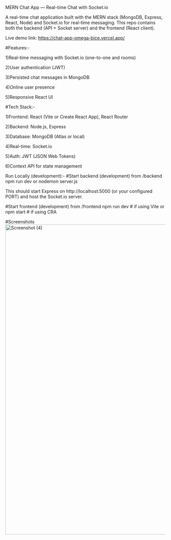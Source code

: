 

MERN Chat App — Real-time Chat with Socket.io

A real-time chat application built with the MERN stack (MongoDB, Express, React, Node) and Socket.io for real-time messaging. This repo contains both the backend (API + Socket server) and the frontend (React client).

Live demo link: https://chat-app-omega-bice.vercel.app/

#Features:-

1)Real-time messaging with Socket.io (one-to-one and rooms)

2)User authentication (JWT)

3)Persisted chat messages in MongoDB

4)Online user presence

5)Responsive React UI

#Tech Stack:-

1)Frontend: React (Vite or Create React App), React Router

2)Backend: Node.js, Express

3)Database: MongoDB (Atlas or local)

4)Real-time: Socket.io

5)Auth: JWT (JSON Web Tokens)

6)Context API for state management

Run Locally (development):-
#Start backend (development)
from /backend
npm run dev
 or
nodemon server.js

This should start Express on http://localhost:5000 (or your configured PORT) and host the Socket.io server.

#Start frontend (development)
from /frontend
npm run dev       # if using Vite
or
npm start         # if using CRA

#Screenshots
<img width="1826" height="975" alt="Screenshot (4)" src="https://github.com/user-attachments/assets/ff4c2f1c-7521-4c30-a741-2810f4ffff9a" />



